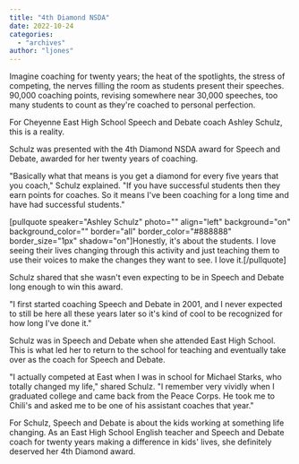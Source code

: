 ```yaml
---
title: "4th Diamond NSDA"
date: 2022-10-24
categories: 
  - "archives"
author: "ljones"
---
```


Imagine coaching for twenty years; the heat of the spotlights, the stress of competing, the nerves filling the room as students present their speeches. 90,000 coaching points, revising somewhere near 30,000 speeches, too many students to count as they're coached to personal perfection.

For Cheyenne East High School Speech and Debate coach Ashley Schulz, this is a reality.

Schulz was presented with the 4th Diamond NSDA award for Speech and Debate, awarded for her twenty years of coaching.

"Basically what that means is you get a diamond for every five years that you coach," Schulz explained. "If you have successful students then they earn points for coaches. So it means I've been coaching for a long time and have had successful students."

\[pullquote speaker="Ashley Schulz" photo="" align="left" background="on" background\_color="" border="all" border\_color="#888888" border\_size="1px" shadow="on"\]Honestly, it's about the students. I love seeing their lives changing through this activity and just teaching them to use their voices to make the changes they want to see. I love it.\[/pullquote\]

Schulz shared that she wasn't even expecting to be in Speech and Debate long enough to win this award.

"I first started coaching Speech and Debate in 2001, and I never expected to still be here all these years later so it's kind of cool to be recognized for how long I've done it."

Schulz was in Speech and Debate when she attended East High School. This is what led her to return to the school for teaching and eventually take over as the coach for Speech and Debate.

"I actually competed at East when I was in school for Michael Starks, who totally changed my life," shared Schulz. "I remember very vividly when I graduated college and came back from the Peace Corps. He took me to Chili's and asked me to be one of his assistant coaches that year."

For Schulz, Speech and Debate is about the kids working at something life changing. As an East High School English teacher and Speech and Debate coach for twenty years making a difference in kids' lives, she definitely deserved her 4th Diamond award.
